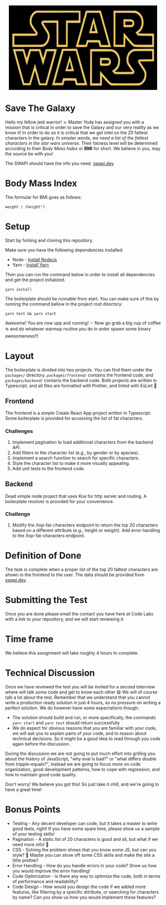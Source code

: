 <p align="center">
  <img alt="Star Wars" src="./star_wars.jpg" width="480">
</p>

# Save The Galaxy

Hello my fellow jedi warrior! ⚔ Master Yoda has assigned you with a mission that
is critical in order to save the Galaxy and our very reality as we know it! In
order to do so it is critical that we get intel on the 20 fattest characters in
the galaxy. In simpler words, _we need a list of the fattest characters in the
star wars universe_. Their fatness level will be determined according to their
_Body Mass Index_ or **BMI** for short. We believe in you, may the source be with you!

The SWAPI should have the info you need. [swapi.dev](https://swapi.dev/)

# Body Mass Index

The formular for BMI goes as follows:

```text
weight / (height²)
```

# Setup

Start by forking and cloning this repository.

Make sure you have the following dependencies installed:

- Node - [Install NodeJs](https://nodejs.org/en/download/)
- Yarn - [Install Yarn](https://classic.yarnpkg.com/en/docs/install/)

Then you can run the command below in order to install all dependencies and get the project initialized.

```shell script
yarn install
```

The boilerplate should be runnable from start. You can make sure of this by running the command bellow in the project
root directory:

```shell script
yarn test && yarn start
```

Awesome! You are now upp and running! ✨ Now go grab a big cup of coffee ☕️ and do whatever warmup routine you do in
order spawn some binary awesomeness!!!

# Layout

The boilerplate is divided into two projects. You can find them under the `packages/` directory.
_`packages/frontend/`_ contains the frontend code, and _`packages/backend/`_ contains the backend code.
Both projects are written in Typescript, and all files are formatted with Prettier, and linted with EsLint 💃

## Frontend

The frontend is a simple Create React App project written in Typescript. Some boilerplate is provided for accessing the list of fat
characters.

### Challenges

1. Implement pagination to load additional characters from the backend API.
2. Add filters to the character list (e.g., by gender or by species).
3. Implement a search function to search for specific characters.
4. Style the character list to make it more visually appealing.
5. Add unit tests to the frontend code.

## Backend

Dead simple node project that uses Koa for http server and routing. A boilerplate resolver is provided for your
convenience.

### Challenge

1. Modify the /top-fat-characters endpoint to return the top 20 characters based on a different attribute (e.g., height or weight).
Add error handling to the /top-fat-characters endpoint.

# Definition of Done

The task is complete when a proper list of the top 20 fattest characters are shown in the frontend to the user. The
data should be provided from [swapi.dev](https://swapi.dev/).

# Submitting the Test

Once you are done please email the contact you have here at Code Labs with a link to your repository, and we will start
reviewing it.

# Time frame

We believe this assignment will take roughly 4 hours to complete.

# Technical Discussion

Once we have reviewed the test you will be invited for a second interview where will talk some code and get to know
each other 😄 We will of course talk a lot about the test. Remember that we understand that you cannot write a
production ready solution in just 4 hours, so no pressure on writing a perfect solution. We do however have some
expectations though:

- The solution should build and run, or more specifically, the commands `yarn start` and `yarn test` should
  return successfully
- We do expect for obvious reasons that you are familiar with your code, we will ask you to explain parts of your
  code, and to reason about technical decisions. So it might be a good idea to read through you code again before the
  discussion.

During the discussion we are not going to put much effort into grilling you about the history of JavaScript, "why eval
is bad?" or "what differs double from tripple-equals?", instead we are going to focus more on code organization, good
development patterns, how to cope with regression, and how to maintain good code quality.

Don't worry! We believe you got this! So just take it chill, and we're going to have a great time!

# Bonus Points

- Testing - Any decent developer can code, but it takes a master to write good tests, right! If you have some spare
  time, please show us a sample of your testing skills!
- Pagination - A static list of 20 characters is good and all, but what if we need more info! 🙈
- CSS - Solving the problem shows that you know some JS, but can you style? 👀 Maybe you can show off some CSS
  skills and make the site a little prettier!
- Error Handling - How do you handle errors in your code? Show us how you would improve the error handling!
- Code Optimization - Is there any way to optimize the code, both in terms of performance and readability?
- Code Design - How would you design the code if we added more features, like filtering by a specific attribute, or
  searching for characters by name? Can you show us how you would implement these features?
